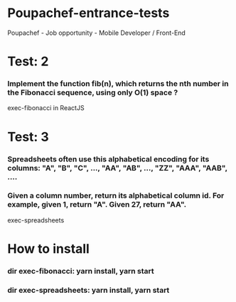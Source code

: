 # Poupachef-entrance-tests
Poupachef - Job opportunity - Mobile Developer / Front-End

# Test: 2
### Implement the function fib(n), which returns the nth number in the Fibonacci sequence, using only O(1) space ?

exec-fibonacci in ReactJS


# Test: 3

### Spreadsheets often use this alphabetical encoding for its columns: "A", "B", "C", ..., "AA", "AB", ..., "ZZ", "AAA", "AAB", ....

### Given a column number, return its alphabetical column id. For example, given 1, return "A". Given 27, return "AA".

exec-spreadsheets


# How to install

### dir exec-fibonacci: yarn install, yarn start

### dir exec-spreadsheets: yarn install, yarn start